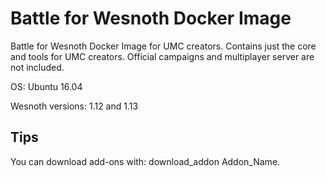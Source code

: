 Battle for Wesnoth Docker Image
===============================

Battle for Wesnoth Docker Image for UMC creators. Contains just the core and tools for UMC creators. Official campaigns and multiplayer server are not included.

OS: Ubuntu 16.04

Wesnoth versions: 1.12 and 1.13

Tips
----

You can download add-ons with: download_addon Addon_Name.
